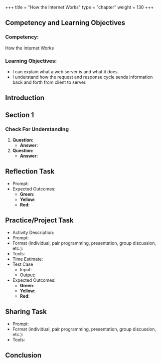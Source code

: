 +++
title = "How the Internet Works"
type = "chapter"
weight = 130
+++

## Competency and Learning Objectives

### Competency:

How the Internet Works

### Learning Objectives:

- I can explain what a web server is and what it does.
- I understand how the request and response cycle sends information back and forth from client to server.

## Introduction

## Section 1

### Check For Understanding

1. **Question:** 
    - **Answer:** 
2. **Question:** 
    - **Answer:** 

## Reflection Task

- Prompt:
- Expected Outcomes: 
    - **Green**:
    - **Yellow**:
    - **Red**:

## Practice/Project Task

- Activity Description:
- Prompt:
- Format (individual, pair programming, presentation, group discussion, etc.):
- Tools:
- Time Estimate:
- Test Case
    - Input: 
    - Output:
- Expected Outcomes: 
    - **Green**:
    - **Yellow**:
    - **Red**:

## Sharing Task

- Prompt:
- Format (individual, pair programming, presentation, group discussion, etc.): 
- Tools:

## Conclusion


